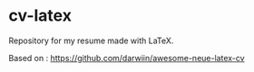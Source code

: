 # cv-latex

Repository for my resume made with LaTeX.

Based on : https://github.com/darwiin/awesome-neue-latex-cv
